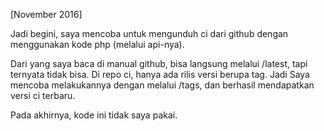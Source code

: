 [November 2016]

Jadi begini, saya mencoba untuk mengunduh ci dari github
dengan menggunakan kode php (melalui api-nya).

Dari yang saya baca di manual github, bisa langsung melalui /latest,
tapi ternyata tidak bisa. Di repo ci, hanya ada rilis versi berupa tag.
Jadi Saya mencoba melakukannya dengan melalui /tags, dan berhasil
mendapatkan versi ci terbaru.

Pada akhirnya, kode ini tidak saya pakai.
